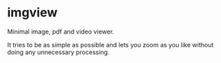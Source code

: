 # imgview

Minimal image, pdf and video viewer.

It tries to be as simple as possible and lets you zoom as you like without doing any unnecessary processing.
